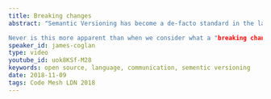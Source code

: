 ```yaml
---
title: Breaking changes
abstract: "Semantic Versioning has become a de-facto standard in the last few years, with several language ecosystems now relying on it to manage software upgrades. However, it is frequently misunderstood as a technical tool for making cold hard guarantees about code, rather than as a human tool for signalling intent and setting expectations.

Never is this more apparent than when we consider what a "breaking change" means. It's highly contextual: it depends on which language you're using, what your public interface is, what guarantees you've explicitly or implicitly made to users, how much software sits downstream of you, and so on. In this talk James will explore several ways you can accidentally break other people's JavaScript apps, how to avoid them, and what to do when you can't."
speaker_id: james-coglan
type: video
youtube_id: uok8KSf-M28
keywords: open source, language, communication, sementic versioning
date: 2018-11-09
tags: Code Mesh LDN 2018
---
```


